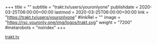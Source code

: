 +++
title = ""
subtitle = "trakt.tv/users/youronlyone"
publishdate = 2020-03-25T06:00:00+00:00
lastmod = 2020-03-25T06:00:00+00:00
link = "https://trakt.tv/users/youronlyone"
#linkRel = ""
image = "https://rsc.youronly.one/img/logos/trakt.svg"
weight = "7200"
#metarobots = "noindex"
+++

[trakt.tv](https://trakt.tv/users/youronlyone "trakt.tv")

